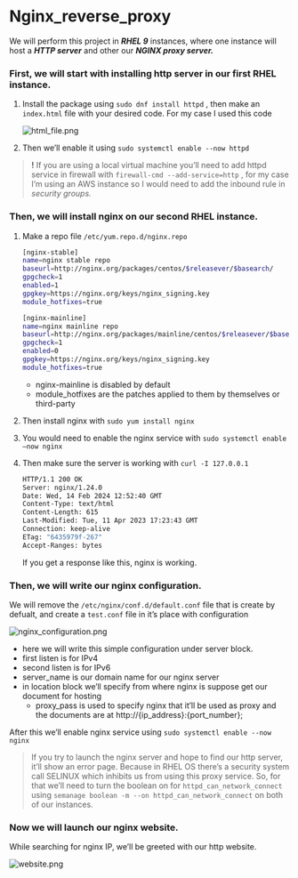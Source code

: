 # Nginx_reverse_proxy
We will perform this project in ***RHEL 9*** instances, where one instance will host a ***HTTP server*** and other our ***NGINX proxy server.***

### First, we will start with installing http server in our first RHEL instance.

1. Install the package using `sudo dnf install httpd` , then make an `index.html` file with your desired code. For my case I used this code
    
     
    
    ![html_file.png](https://prod-files-secure.s3.us-west-2.amazonaws.com/77ead240-a866-4aa1-883b-179fa59f3972/f25ee419-b6d4-4ddd-bef1-c81bf3e7a018/html_file.png)
    
2. Then we’ll enable it using `sudo systemctl enable --now httpd`

> **!**  If you are using a local virtual machine you’ll need to add httpd service in firewall with `firewall-cmd --add-service=http` , for my case I’m using an AWS instance so I would need to add the inbound rule in *security groups.*
> 

### Then, we will install nginx on our second RHEL instance.

1. Make a repo file `/etc/yum.repo.d/nginx.repo` 
    
    ```bash
    [nginx-stable]
    name=nginx stable repo
    baseurl=http://nginx.org/packages/centos/$releasever/$basearch/
    gpgcheck=1
    enabled=1
    gpgkey=https://nginx.org/keys/nginx_signing.key
    module_hotfixes=true
    
    [nginx-mainline]
    name=nginx mainline repo
    baseurl=http://nginx.org/packages/mainline/centos/$releasever/$basearch/
    gpgcheck=1
    enabled=0
    gpgkey=https://nginx.org/keys/nginx_signing.key
    module_hotfixes=true
    ```
    
    - nginx-mainline is disabled by default
    - module_hotfixes are the patches applied to them by themselves or third-party
    
2. Then install nginx with `sudo yum install nginx` 
3. You would need to enable the nginx service with `sudo systemctl enable —now nginx`
4. Then make sure the server is working with `curl -I 127.0.0.1`
    
    ```bash
    HTTP/1.1 200 OK
    Server: nginx/1.24.0
    Date: Wed, 14 Feb 2024 12:52:40 GMT
    Content-Type: text/html
    Content-Length: 615
    Last-Modified: Tue, 11 Apr 2023 17:23:43 GMT
    Connection: keep-alive
    ETag: "6435979f-267"
    Accept-Ranges: bytes
    ```
    
    If you get a response like this, nginx is working.
    

### Then, we will write our nginx configuration.

We will remove the `/etc/nginx/conf.d/default.conf` file that is create by defualt, and create a `test.conf` file in it’s place with configuration 

 

![nginx_configuration.png](https://prod-files-secure.s3.us-west-2.amazonaws.com/77ead240-a866-4aa1-883b-179fa59f3972/f6b4f6d0-3e61-4ba5-8543-513cba4e2d91/nginx_configuration.png)

- here we will write this simple configuration under server block.
- first listen is for IPv4
- second listen is for IPv6
- server_name is our domain name for our nginx server
- in location block we’ll specify from where nginx is suppose get our document for hosting
    - proxy_pass is used to specify nginx that it’ll be used as proxy and the documents are at http://{ip_address}:{port_number};

After this we’ll enable nginx service using `sudo systemctl enable --now nginx`

> If you try to launch the nginx server and hope to find our http server, it’ll show an error page. Because in RHEL OS there’s a security system call SELINUX which inhibits us from using this proxy service. So, for that we’ll need to turn the boolean on for `httpd_can_network_connect` using `semanage boolean -m --on httpd_can_network_connect` on both of our instances.
> 

### Now we will launch our nginx website.

While searching for  nginx IP, we’ll be greeted with our http website.

![website.png](https://prod-files-secure.s3.us-west-2.amazonaws.com/77ead240-a866-4aa1-883b-179fa59f3972/e25c70fe-0074-4c98-974c-047b4663d341/website.png)

